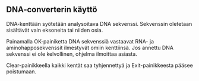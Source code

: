## DNA-converterin käyttö

DNA-kenttään syötetään analysoitava DNA sekvenssi. Sekvenssin oletetaan sisältävät vain eksoneita tai niiden osia.

Painamalla OK-painiketta DNA sekvenssiä vastaavat RNA- ja aminohapposekvenssit ilmestyvät omiin kenttiinsä. Jos annettu DNA sekvenssi ei ole kelvollinen, ohjelma ilmoittaa asiasta.

Clear-painikkeella kaikki kentät saa tyhjennettyä ja Exit-painikkeesta pääsee poistumaan.
